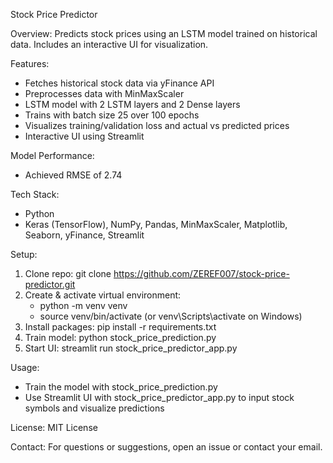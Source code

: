 Stock Price Predictor

Overview:
Predicts stock prices using an LSTM model trained on historical data. Includes an interactive UI for visualization.

Features:
- Fetches historical stock data via yFinance API
- Preprocesses data with MinMaxScaler
- LSTM model with 2 LSTM layers and 2 Dense layers
- Trains with batch size 25 over 100 epochs
- Visualizes training/validation loss and actual vs predicted prices
- Interactive UI using Streamlit

Model Performance:
- Achieved RMSE of 2.74

Tech Stack:
- Python
- Keras (TensorFlow), NumPy, Pandas, MinMaxScaler, Matplotlib, Seaborn, yFinance, Streamlit

Setup:
1. Clone repo: git clone https://github.com/ZEREF007/stock-price-predictor.git
2. Create & activate virtual environment:
   - python -m venv venv
   - source venv/bin/activate (or venv\Scripts\activate on Windows)
3. Install packages: pip install -r requirements.txt
4. Train model: python stock_price_prediction.py
5. Start UI: streamlit run stock_price_predictor_app.py

Usage:
- Train the model with stock_price_prediction.py
- Use Streamlit UI with stock_price_predictor_app.py to input stock symbols and visualize predictions

License:
MIT License

Contact:
For questions or suggestions, open an issue or contact your email.
